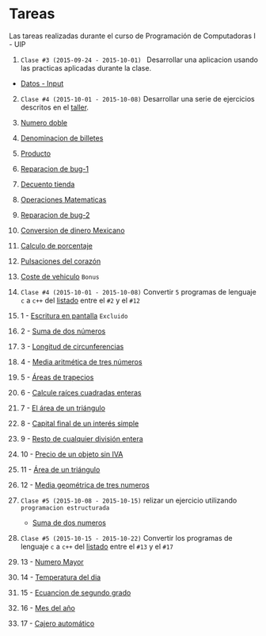 # Tareas
Las tareas realizadas durante el curso de Programación de Computadoras I - UIP

1. ```Clase #3 (2015-09-24 - 2015-10-01) ``` Desarrollar una aplicacion usando las practicas aplicadas durante la clase.
  * [Datos - Input](https://github.com/jcsena/pcc/blob/master/tareas/1/print.cpp)
2.  ```Clase #4 (2015-10-01 - 2015-10-08)``` Desarrollar una serie de ejercicios descritos en el [taller](https://github.com/jcsena/pcc/blob/master/tareas/2/task.txt).
  1. [Numero doble](https://github.com/jcsena/pcc/blob/master/tareas/2/1/app.cpp)
  2. [Denominacion de billetes](https://github.com/jcsena/pcc/blob/master/tareas/2/2/app.cpp)
  3. [Producto](https://github.com/jcsena/pcc/blob/master/tareas/2/3/app.cpp)
  4. [Reparacion de bug-1](https://github.com/jcsena/pcc/blob/master/tareas/2/4/app.cpp)
  5. [Decuento tienda](https://github.com/jcsena/pcc/blob/master/tareas/2/5/app.cpp)
  6. [Operaciones Matematicas](https://github.com/jcsena/pcc/blob/master/tareas/2/6/app.cpp)
  7. [Reparacion de bug-2](https://github.com/jcsena/pcc/blob/master/tareas/2/7/app.cpp)
  8. [Conversion de dinero Mexicano](https://github.com/jcsena/pcc/blob/master/tareas/2/8/app.cpp)
  9. [Calculo de porcentaje](https://github.com/jcsena/pcc/blob/master/tareas/2/9/app.cpp)
  10. [Pulsaciones del corazón](https://github.com/jcsena/pcc/blob/master/tareas/2/10/app.cpp)
  11. [Coste de vehiculo](https://github.com/jcsena/pcc/blob/master/tareas/2/11/app.cpp) ```Bonus```
3. ```Clase #4 (2015-10-01 - 2015-10-08)``` Convertir ```5``` programas de lenguaje  ```c``` a ```c++``` del [listado](https://github.com/jcsena/pcc/blob/master/tareas/3/listado.txt) entre el ```#2``` y el ```#12```
  1. 1 - [Escritura en pantalla](https://github.com/jcsena/pcc/blob/master/tareas/3/1/app.cpp) ```Excluido```
  2. 2 - [Suma de dos números](https://github.com/jcsena/pcc/blob/master/tareas/3/2/app.cpp)
  3. 3 - [Longitud de circunferencias](https://github.com/jcsena/pcc/blob/master/tareas/3/3/app.cpp)
  4. 4 - [Media aritmética de tres números](https://github.com/jcsena/pcc/blob/master/tareas/3/4/app.cpp)
  5. 5 - [Áreas de trapecios](https://github.com/jcsena/pcc/blob/master/tareas/3/5/app.cpp)
  6. 6 - [Calcule raíces cuadradas enteras](https://github.com/jcsena/pcc/blob/master/tareas/3/6/app.cpp)
  7. 7 - [El área de un triángulo](https://github.com/jcsena/pcc/blob/master/tareas/3/7/app.cpp)
  8. 8 - [Capital final de un interés simple](https://github.com/jcsena/pcc/blob/master/tareas/3/8/app.cpp)
  9. 9 - [Resto de cualquier división entera](https://github.com/jcsena/pcc/blob/master/tareas/3/9/app.cpp)
  10. 10 - [Precio de un objeto sin IVA](https://github.com/jcsena/pcc/blob/master/tareas/3/10/app.cpp)
  11. 11 - [Área de un triángulo](https://github.com/jcsena/pcc/blob/master/tareas/3/11/app.cpp)
  12. 12 - [Media geométrica de tres numeros](https://github.com/jcsena/pcc/blob/master/tareas/3/12/app.cpp)
4.  ```Clase #5 (2015-10-08 - 2015-10-15)``` relizar un ejercicio utilizando  ```programacion estructurada```
    *	 [Suma de dos numeros](https://github.com/jcsena/pcc/blob/master/tareas/4/1/app.cpp)

3. ```Clase #5 (2015-10-15 - 2015-10-22)``` Convertir los programas de lenguaje  ```c``` a ```c++``` del [listado](https://github.com/jcsena/pcc/blob/master/tareas/3/listado.txt) entre el ```#13``` y el ```#17```
  1. 13 - [Numero Mayor](https://github.com/jcsena/pcc/blob/master/tareas/5/1/app.cpp)
  2. 14 - [Temperatura del dia](https://github.com/jcsena/pcc/blob/master/tareas/5/2/app.cpp)
  3. 15 - [Ecuancion de segundo grado](https://github.com/jcsena/pcc/blob/master/tareas/5/3/app.cpp)
  4. 16 - [Mes del año](https://github.com/jcsena/pcc/blob/master/tareas/5/4/app.cpp)
  5. 17 - [Cajero automático](https://github.com/jcsena/pcc/blob/master/tareas/5/5/app.cpp)
